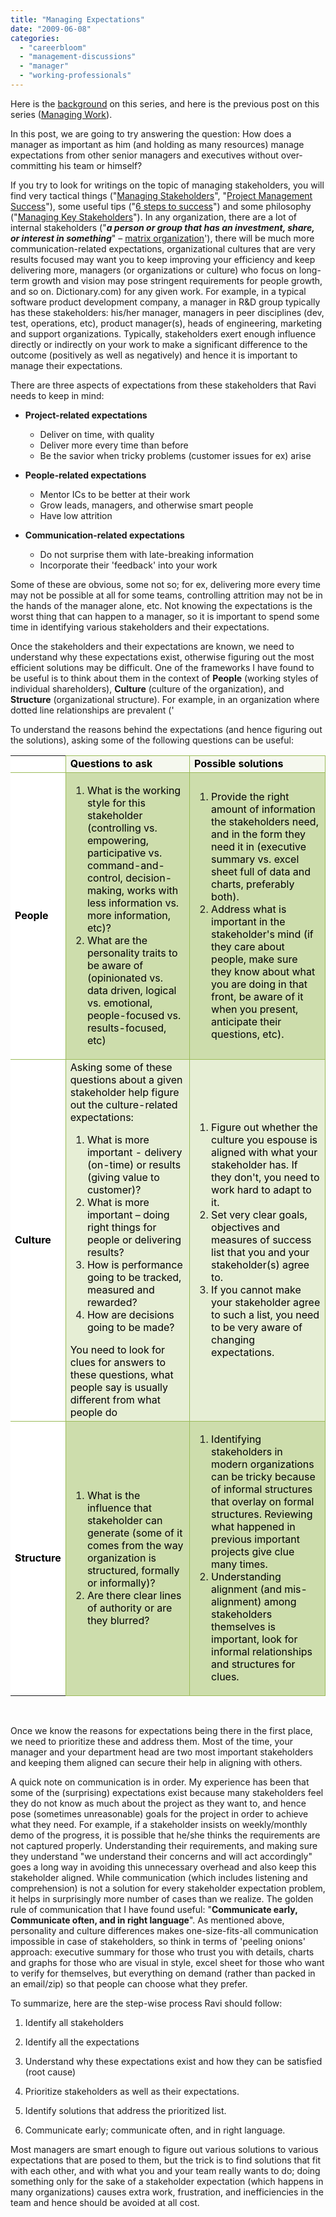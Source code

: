 ```yaml
---
title: "Managing Expectations"
date: "2009-06-08"
categories: 
  - "careerbloom"
  - "management-discussions"
  - "manager"
  - "working-professionals"
---
```


Here is the [background](http://careermanagement.wordpress.com/2009/05/15/management-challenges/) on this series, and here is the previous post on this series ([Managing Work](http://careermanagement.wordpress.com/2009/05/25/managing-work/)).

In this post, we are going to try answering the question: How does a manager as important as him (and holding as many resources) manage expectations from other senior managers and executives without over-committing his team or himself?

If you try to look for writings on the topic of managing stakeholders, you will find very tactical things ("[Managing Stakeholders](http://www.anticlue.net/archives/000808.htm)", "[Project Management Success](http://www.databasedesign-resource.com/project-management-success.html)"), some useful tips ("[6 steps to success](http://pmtips.net/managing-stakeholders-6-steps-success/)") and some philosophy ("[Managing Key Stakeholders](http://www.impactfactory.com/gate/registered/managing_stakeholders_training/registeredgate_1612-7101-78873.html)"). In any organization, there are a lot of internal stakeholders ("**_a person or group that has an investment, share, or interest in something_**" – [matrix organization](http://en.wikipedia.org/wiki/Matrix_management)'), there will be much more communication-related expectations, organizational cultures that are very results focused may want you to keep improving your efficiency and keep delivering more, managers (or organizations or culture) who focus on long-term growth and vision may pose stringent requirements for people growth, and so on. Dictionary.com) for any given work. For example, in a typical software product development company, a manager in R&D group typically has these stakeholders: his/her manager, managers in peer disciplines (dev, test, operations, etc), product manager(s), heads of engineering, marketing and support organizations. Typically, stakeholders exert enough influence directly or indirectly on your work to make a significant difference to the outcome (positively as well as negatively) and hence it is important to manage their expectations.

There are three aspects of expectations from these stakeholders that Ravi needs to keep in mind:

- **Project-related expectations**
    
    - Deliver on time, with quality
    - Deliver more every time than before
    - Be the savior when tricky problems (customer issues for ex) arise
- **People-related expectations**
    
    - Mentor ICs to be better at their work
    - Grow leads, managers, and otherwise smart people
    - Have low attrition
- **Communication-related expectations**
    
    - Do not surprise them with late-breaking information
    - Incorporate their 'feedback' into your work

Some of these are obvious, some not so; for ex, delivering more every time may not be possible at all for some teams, controlling attrition may not be in the hands of the manager alone, etc. Not knowing the expectations is the worst thing that can happen to a manager, so it is important to spend some time in identifying various stakeholders and their expectations.

Once the stakeholders and their expectations are known, we need to understand why these expectations exist, otherwise figuring out the most efficient solutions may be difficult. One of the frameworks I have found to be useful is to think about them in the context of **People** (working styles of individual shareholders), **Culture** (culture of the organization), and **Structure** (organizational structure). For example, in an organization where dotted line relationships are prevalent ('

To understand the reasons behind the expectations (and hence figuring out the solutions), asking some of the following questions can be useful:

<table style="border-collapse:collapse" border="0"><colgroup><col span="1"><col span="1"><col span="1"></colgroup><tbody><tr><td style="background:white;padding-left:7px;padding-right:7px;border-top:none;border-left:none;border-bottom:solid #9bbb59 1pt;border-right:solid #9bbb59 1pt">&nbsp;</td><td style="background:#f5f8ee;padding-left:7px;padding-right:7px;border-top:solid #9bbb59 1pt;border-left:none;border-bottom:solid #9bbb59 1pt;border-right:solid #9bbb59 1pt"><span style="color:black"><strong>Questions to ask</strong></span></td><td style="background:#f5f8ee;padding-left:7px;padding-right:7px;border-top:solid #9bbb59 1pt;border-left:none;border-bottom:solid #9bbb59 1pt;border-right:solid #9bbb59 1pt"><span style="color:black"><strong>Possible solutions</strong></span></td></tr><tr><td style="background:white;padding-left:7px;padding-right:7px;border-top:none;border-left:none;border-bottom:solid #9bbb59 1pt;border-right:solid #9bbb59 .75pt"><span style="color:black"><strong>People</strong></span></td><td style="background:#cdddac;padding-left:7px;padding-right:7px;border-top:none;border-left:none;border-bottom:solid #9bbb59 1pt;border-right:solid #9bbb59 .75pt"><ol><li><span style="color:black">What is the working style for this stakeholder (controlling vs. empowering, participative vs. command-and-control, decision-making, works with less information vs. more information, etc)?</span></li><li><span style="color:black">What are the personality traits to be aware of (opinionated vs. data driven, logical vs. emotional, people-focused vs. results-focused, etc)</span></li></ol></td><td style="background:#cdddac;padding-left:7px;padding-right:7px;border-top:none;border-left:none;border-bottom:solid #9bbb59 1pt;border-right:solid #9bbb59 1pt"><ol><li><span style="color:black">Provide the right amount of information the stakeholders need, and in the form they need it in (executive summary vs. excel sheet full of data and charts, preferably both).</span></li><li><span style="color:black">Address what is important in the stakeholder's mind (if they care about people, make sure they know about what you are doing in that front, be aware of it when you present, anticipate their questions, etc).</span></li></ol></td></tr><tr><td style="background:white;padding-left:7px;padding-right:7px;border-top:none;border-left:none;border-bottom:solid #9bbb59 1pt;border-right:solid #9bbb59 1pt"><span style="color:black"><strong>Culture</strong></span></td><td style="background:#e6eed5;padding-left:7px;padding-right:7px;border-top:none;border-left:none;border-bottom:solid #9bbb59 1pt;border-right:solid #9bbb59 1pt"><span style="color:black">Asking some of these questions about a given stakeholder help figure out the culture-related expectations:</span><ol><li><span style="color:black">What is more important - delivery (on-time) or results (giving value to customer)?</span></li><li><span style="color:black">What is more important – doing right things for people or delivering results?</span></li><li><span style="color:black">How is performance going to be tracked, measured and rewarded?</span></li><li><span style="color:black">How are decisions going to be made?</span></li></ol><span style="color:black">You need to look for clues for answers to these questions, what people say is usually different from what people do</span></td><td style="background:#e6eed5;padding-left:7px;padding-right:7px;border-top:none;border-left:none;border-bottom:solid #9bbb59 1pt;border-right:solid #9bbb59 1pt"><ol><li><span style="color:black">Figure out whether the culture you espouse is aligned with what your stakeholder has. If they don't, you need to work hard to adapt to it.</span></li><li><span style="color:black">Set very clear goals, objectives and measures of success list that you and your stakeholder(s) agree to.</span></li><li><span style="color:black">If you cannot make your stakeholder agree to such a list, you need to be very aware of changing expectations.</span></li></ol></td></tr><tr><td style="background:white;padding-left:7px;padding-right:7px;border-top:none;border-left:none;border-bottom:none;border-right:solid #9bbb59 .75pt"><span style="color:black"><strong>Structure</strong></span></td><td style="background:#cdddac;padding-left:7px;padding-right:7px;border-top:none;border-left:none;border-bottom:solid #9bbb59 1pt;border-right:solid #9bbb59 .75pt"><ol><li><span style="color:black">What is the influence that stakeholder can generate (some of it comes from the way organization is structured, formally or informally)?</span></li><li><span style="color:black">Are there clear lines of authority or are they blurred?</span></li></ol></td><td style="background:#cdddac;padding-left:7px;padding-right:7px;border-top:none;border-left:none;border-bottom:solid #9bbb59 1pt;border-right:solid #9bbb59 1pt"><ol><li><span style="color:black">Identifying stakeholders in modern organizations can be tricky because of informal structures that overlay on formal structures. Reviewing what happened in previous important projects give clue many times.</span></li><li><span style="color:black">Understanding alignment (and mis-alignment) among stakeholders themselves is important, look for informal relationships and structures for clues.</span></li></ol></td></tr></tbody></table>

 

Once we know the reasons for expectations being there in the first place, we need to prioritize these and address them. Most of the time, your manager and your department head are two most important stakeholders and keeping them aligned can secure their help in aligning with others.

A quick note on communication is in order. My experience has been that some of the (surprising) expectations exist because many stakeholders feel they do not know as much about the project as they want to, and hence pose (sometimes unreasonable) goals for the project in order to achieve what they need. For example, if a stakeholder insists on weekly/monthly demo of the progress, it is possible that he/she thinks the requirements are not captured properly. Understanding their requirements, and making sure they understand "we understand their concerns and will act accordingly" goes a long way in avoiding this unnecessary overhead and also keep this stakeholder aligned. While communication (which includes listening and comprehension) is not a solution for every stakeholder expectation problem, it helps in surprisingly more number of cases than we realize. The golden rule of communication that I have found useful: "**Communicate early, Communicate often, and in right language**". As mentioned above, personality and culture differences makes one-size-fits-all communication impossible in case of stakeholders, so think in terms of 'peeling onions' approach: executive summary for those who trust you with details, charts and graphs for those who are visual in style, excel sheet for those who want to verify for themselves, but everything on demand (rather than packed in an email/zip) so that people can choose what they prefer.

To summarize, here are the step-wise process Ravi should follow:

1. Identify all stakeholders

1. Identify all the expectations
2. Understand why these expectations exist and how they can be satisfied (root cause)
3. Prioritize stakeholders as well as their expectations.
4. Identify solutions that address the prioritized list.
5. Communicate early; communicate often, and in right language.

Most managers are smart enough to figure out various solutions to various expectations that are posed to them, but the trick is to find solutions that fit with each other, and with what you and your team really wants to do; doing something only for the sake of a stakeholder expectation (which happens in many organizations) causes extra work, frustration, and inefficiencies in the team and hence should be avoided at all cost.
